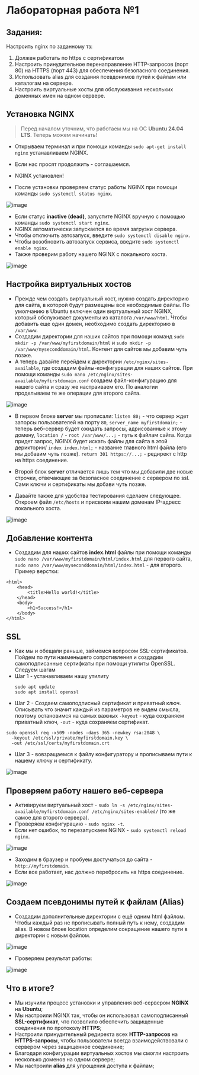 # Лабораторная работа №1

## Задания:

Настроить nginx по заданному тз:
1. Должен работать по https c сертификатом
2. Настроить принудительное перенаправление HTTP-запросов (порт 80) на HTTPS (порт 443) для обеспечения безопасного соединения.
3. Использовать alias для создания псевдонимов путей к файлам или каталогам на сервере.
4. Настроить виртуальные хосты для обслуживания нескольких доменных имен на одном сервере.

## Установка NGINX

> Перед началом уточним, что работаем мы на ОС **Ubuntu 24.04 LTS**. Теперь можем начинать!

* Открываем терминал и при помощи команды `sudo apt-get install nginx` устанавливаем NGINX.  
* Если нас просят продолжить - соглашаемся.  
* NGINX установлен!  

* После установки проверяем статус работы NGINX при помощи команды `sudo systemctl status nginx`.

![image](https://github.com/user-attachments/assets/2a38f77b-d054-4eff-9204-f83045fd9254)


* Если статус **inactive (dead)**, запустите NGINX вручную с помощью команды `sudo systemctl start nginx`.  
* NGINX автоматически запускается во время загрузки сервера.  
* Чтобы отключить автозапуск, введите `sudo systemctl disable nginx`.  
* Чтобы возобновить автозапуск сервиса, введите `sudo systemctl enable nginx`.
* Также проверим работу нашего NGINX с локального хоста.

![image](https://github.com/user-attachments/assets/18bd9813-2e8d-4460-86a3-df35ac1ae686)


## Настройка виртуальных хостов

* Прежде чем создать виртуальный хост, нужно создать директорию для сайта, в которой будут размещены все необходимые файлы. По умолчанию в Ubuntu включен один виртуальный хост NGINX, который обслуживает документы из каталога `/var/www/html`. Чтобы добавить еще один домен, необходимо создать директорию в `/var/www`.
* Создадим директории для наших сайтов при помощи команд `sudo mkdir -p /var/www/myfirstdomain/html` и `sudo mkdir -p /var/www/myseconddomain/html`. Контент для сайтов мы добавим чуть позже.
* А теперь давайте перейдем к директории `/etc/nginx/sites-available`, где создадим файлы-конфигурвции для наших сайтов. При помощи команды `sudo nano /etc/nginx/sites-available/myfirstdomain.conf` создаем файл-конфигурацию для нашего сайта и сразу же настраиваем его. По аналогии проделываем те же операции для второго сайта.

![image](https://github.com/user-attachments/assets/eb23be93-022e-42dd-84ab-27089faccccf)



* В первом блоке **server** мы прописали: `listen 80;` - что сервер ждет запорсы пользователей на порту `80`, `server_name myfirstdomain;` - теперь веб-сервер будет ожидать запросы, адрисованные к этому домену, `location /` - `root /var/www/...;` - путь к файлам сайта. Когда придет запрос, NGINX будет искать файлы для сайта в этой дериктории/ `index index.html;` - название главного html файла (его мы добавим чуть позже). `return 301 https://...;` - редирект с http на https соединение.
* Второй блок **server** отличается лишь тем что мы добавили две новые строчки, отвечающие за безопасное соединение с сервером по ssl. Сами ключи и сертификаты мы добави чуть позже.

* Давайте также для удобства тестирования сделаем следующее. Откроем файл `/etc/hosts` и присвоим нашим доменам IP-адресс локального хоста.

![image](https://github.com/user-attachments/assets/9af238fd-9e02-4a58-b80c-db4af7234441)


## Добавление контента

* Создадим для наших сайтов **index.html** файлы при помощи команды `sudo nano /var/www/myfirstdomain/html/index.html` для первого сайта, `sudo nano /var/www/myseconddomain/html/index.html` - для второго. Пример верстки:
```
<html>
    <head>
        <title>Hello world!</title>
    </head>
    <body>
        <h1>Success!</h1>
    </body>
</html>
```
## SSL

* Как мы и обещали раньше, займемся вопросом SSL-сертификатов. Пойдем по пути наименьшего сопротивления и создадим самоподписанные сертифкаты при помощи утилиты OpenSSL. Следуем шагам
* Шаг 1 - устанавливаем нашу утилиту
  ```
  sudo apt update
  sudo apt install openssl
  ```
* Шаг 2 - Создаем самоподписный сертификат и приватный ключ. Описывать что значит каждый из параметров не видем смысла, поэтому остановимся на самых важных `-keyout` - куда сохраняем приватный ключ, `-out` - куда сохраняем сертификат.
```
sudo openssl req -x509 -nodes -days 365 -newkey rsa:2048 \
  -keyout /etc/ssl/private/myfirstdomain.key \
  -out /etc/ssl/certs/myfirstdomain.crt
```
* Шаг 3 - вовзращаемся к файлу конфигуратору и прописываем пути к нашему ключу и сертификату.

![image](https://github.com/user-attachments/assets/f42e0410-1ce7-4690-9b30-cc877b77eaec)


## Проверяем работу нашего веб-сервера

* Активируем виртуальный хост - `sudo ln -s /etc/nginx/sites-available/myfirstdomain.conf /etc/nginx/sites-enabled/` (то же самое для второго сервера).
* Проверяем конфигурацию - `sudo nginx -t`.
* Если нет ошибок, то перезапускаем NGINX - `sudo systemctl reload nginx`.

![image](https://github.com/user-attachments/assets/1075391f-50ff-4c25-a3fb-4d977fba3838)


* Заходим в браузер и пробуем достучаться до сайта - `http://myfirstdomain`.
* Если все работает, нас должно перебросить на https соединение.

![image](https://github.com/user-attachments/assets/0f0c6775-b2c6-4559-90e7-05ac45720de1)


## Создаем псевдонимы путей к файлам (Alias)

* Создадим дополнительные директории с ещё одним html файлом. Чтобы каждый раз не прописывать полный путь к нему, создадим alias. В новом блоке location определим сокращение нашего пути в директории с новым файлом.

![image](https://github.com/user-attachments/assets/bc4875e9-879e-4da2-bcef-ef959ee54634)

* Проверяем результат работы:

![image](https://github.com/user-attachments/assets/3eaad216-a641-4cef-be99-b12da837608f)

## Что в итоге?

* Мы изучили процесс установки и управления веб-сервером **NGINX** на **Ubuntu**;
* Мы настроили NGINX так, чтобы он использовал самоподписанный **SSL-сертификат**, что позволило обеспечить защищенные соединения по протоколу **HTTPS**;
* Настроили принудительный редиректа всех **HTTP-запросов** на **HTTPS-запросы**, чтобы пользователи всегда взаимодействовали с сервером через защищенное соединение;
* Благодаря конфигурации виртуальных хостов мы смогли настроить несколько доменов на одном сервере;
* Мы настроили **alias** для упрощения доступа к файлам;
